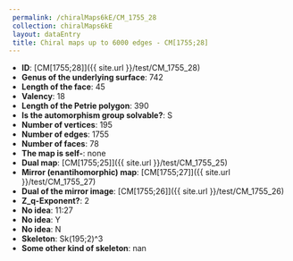 ```yaml
--- 
 permalink: /chiralMaps6kE/CM_1755_28 
 collection: chiralMaps6kE
 layout: dataEntry
 title: Chiral maps up to 6000 edges - CM[1755;28]
---
```


- **ID**: [CM[1755;28]]({{ site.url }}/test/CM_1755_28)
- **Genus of the underlying surface**: 742
- **Length of the face**: 45
- **Valency**: 18
- **Length of the Petrie polygon**: 390
- **Is the automorphism group solvable?**: S
- **Number of vertices**: 195
- **Number of edges**: 1755
- **Number of faces**: 78
- **The map is self-**: none
- **Dual map**: [CM[1755;25]]({{ site.url }}/test/CM_1755_25)
- **Mirror (enantihomorphic) map**: [CM[1755;27]]({{ site.url }}/test/CM_1755_27)
- **Dual of the mirror image**: [CM[1755;26]]({{ site.url }}/test/CM_1755_26)
- **Z_q-Exponent?**: 2
- **No idea**:  11:27
- **No idea**: Y
- **No idea**: N
- **Skeleton**: Sk(195;2)^3
- **Some other kind of skeleton**: nan
